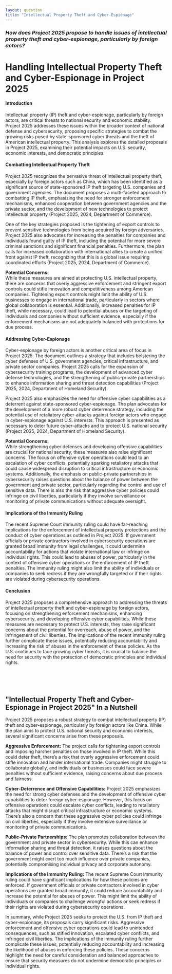 ```yaml
---
layout: question
title: "Intellectual Property Theft and Cyber-Espionage"
---
```


### *How does Project 2025 propose to handle issues of intellectual property theft and cyber-espionage, particularly by foreign actors?*


# **Handling Intellectual Property Theft and Cyber-Espionage in Project 2025**

#### **Introduction**

Intellectual property (IP) theft and cyber-espionage, particularly by foreign actors, are critical threats to national security and economic stability. Project 2025 addresses these issues within the broader context of national defense and cybersecurity, proposing specific strategies to combat the growing risks posed by state-sponsored cyber threats and the theft of American intellectual property. This analysis explores the detailed proposals in Project 2025, examining their potential impacts on U.S. security, economic interests, and democratic principles.

#### **Combatting Intellectual Property Theft**

Project 2025 recognizes the pervasive threat of intellectual property theft, especially by foreign actors such as China, which has been identified as a significant source of state-sponsored IP theft targeting U.S. companies and government agencies. The document proposes a multi-faceted approach to combatting IP theft, emphasizing the need for stronger enforcement mechanisms, enhanced cooperation between government agencies and the private sector, and the development of new technologies to protect intellectual property (Project 2025, 2024, Department of Commerce).

One of the key strategies proposed is the tightening of export controls to prevent sensitive technologies from being acquired by foreign adversaries. Project 2025 also advocates for increasing the penalties for companies and individuals found guilty of IP theft, including the potential for more severe criminal sanctions and significant financial penalties. Furthermore, the plan calls for increased collaboration with international allies to create a unified front against IP theft, recognizing that this is a global issue requiring coordinated efforts (Project 2025, 2024, Department of Commerce).

**Potential Concerns:**  
While these measures are aimed at protecting U.S. intellectual property, there are concerns that overly aggressive enforcement and stringent export controls could stifle innovation and competitiveness among American companies. Tightening export controls might limit the ability of U.S. businesses to engage in international trade, particularly in sectors where global collaboration is essential. Additionally, increased penalties for IP theft, while necessary, could lead to potential abuses or the targeting of individuals and companies without sufficient evidence, especially if the enforcement mechanisms are not adequately balanced with protections for due process.

#### **Addressing Cyber-Espionage**

Cyber-espionage by foreign actors is another critical area of focus in Project 2025. The document outlines a strategy that includes bolstering the cyber defenses of U.S. government agencies, critical infrastructure, and private sector companies. Project 2025 calls for the expansion of cybersecurity training programs, the development of advanced cyber defense technologies, and the strengthening of public-private partnerships to enhance information sharing and threat detection capabilities (Project 2025, 2024, Department of Homeland Security).

Project 2025 also emphasizes the need for offensive cyber capabilities as a deterrent against state-sponsored cyber-espionage. The plan advocates for the development of a more robust cyber deterrence strategy, including the potential use of retaliatory cyber-attacks against foreign actors who engage in cyber-espionage against U.S. interests. This approach is presented as necessary to deter future cyber-attacks and to protect U.S. national security (Project 2025, 2024, Department of Homeland Security).

**Potential Concerns:**  
While strengthening cyber defenses and developing offensive capabilities are crucial for national security, these measures also raise significant concerns. The focus on offensive cyber operations could lead to an escalation of cyber conflicts, potentially sparking retaliatory attacks that could cause widespread disruption to critical infrastructure or economic systems. Additionally, the emphasis on public-private partnerships in cybersecurity raises questions about the balance of power between the government and private sector, particularly regarding the control and use of sensitive data. There is also the risk that aggressive cyber policies could infringe on civil liberties, particularly if they involve surveillance or monitoring of private communications without adequate oversight.

#### **Implications of the Immunity Ruling**

The recent Supreme Court immunity ruling could have far-reaching implications for the enforcement of intellectual property protections and the conduct of cyber operations as outlined in Project 2025. If government officials or private contractors involved in cybersecurity operations are granted broad immunity from legal challenges, it could undermine accountability for actions that violate international law or infringe on individual rights. This could lead to abuses of power, particularly in the context of offensive cyber operations or the enforcement of IP theft penalties. The immunity ruling might also limit the ability of individuals or companies to seek redress if they are wrongfully targeted or if their rights are violated during cybersecurity operations.

#### **Conclusion**

Project 2025 proposes a comprehensive approach to addressing the threats of intellectual property theft and cyber-espionage by foreign actors, focusing on strengthening enforcement mechanisms, enhancing cybersecurity, and developing offensive cyber capabilities. While these measures are necessary to protect U.S. interests, they raise significant concerns about the potential for overreach, abuse of power, and the infringement of civil liberties. The implications of the recent immunity ruling further complicate these issues, potentially reducing accountability and increasing the risk of abuses in the enforcement of these policies. As the U.S. continues to face growing cyber threats, it is crucial to balance the need for security with the protection of democratic principles and individual rights.

<br><br><br>

## <span id="nutshell">"Intellectual Property Theft and Cyber-Espionage in Project 2025" In a Nutshell</span>

Project 2025 proposes a robust strategy to combat intellectual property (IP) theft and cyber-espionage, particularly by foreign actors like China. While the plan aims to protect U.S. national security and economic interests, several significant concerns arise from these proposals.

**Aggressive Enforcement:** The project calls for tightening export controls and imposing harsher penalties on those involved in IP theft. While this could deter theft, there’s a risk that overly aggressive enforcement could stifle innovation and hinder international trade. Companies might struggle to collaborate globally, and individuals or businesses could face severe penalties without sufficient evidence, raising concerns about due process and fairness.

**Cyber-Deterrence and Offensive Capabilities:** Project 2025 emphasizes the need for strong cyber defenses and the development of offensive cyber capabilities to deter foreign cyber-espionage. However, this focus on offensive operations could escalate cyber conflicts, leading to retaliatory attacks that might disrupt critical infrastructure or economic systems. There’s also a concern that these aggressive cyber policies could infringe on civil liberties, especially if they involve extensive surveillance or monitoring of private communications.

**Public-Private Partnerships:** The plan promotes collaboration between the government and private sector in cybersecurity. While this can enhance information sharing and threat detection, it raises questions about the balance of power and control over sensitive data. There’s a risk that the government might exert too much influence over private companies, potentially compromising individual privacy and corporate autonomy.

**Implications of the Immunity Ruling:** The recent Supreme Court immunity ruling could have significant implications for how these policies are enforced. If government officials or private contractors involved in cyber operations are granted broad immunity, it could reduce accountability and increase the potential for abuses of power. This might limit the ability of individuals or companies to challenge wrongful actions or seek redress if their rights are violated during cybersecurity operations.

In summary, while Project 2025 seeks to protect the U.S. from IP theft and cyber-espionage, its proposals carry significant risks. Aggressive enforcement and offensive cyber operations could lead to unintended consequences, such as stifled innovation, escalated cyber conflicts, and infringed civil liberties. The implications of the immunity ruling further complicate these issues, potentially reducing accountability and increasing the likelihood of abuses in enforcing these policies. These concerns highlight the need for careful consideration and balanced approaches to ensure that security measures do not undermine democratic principles or individual rights.
